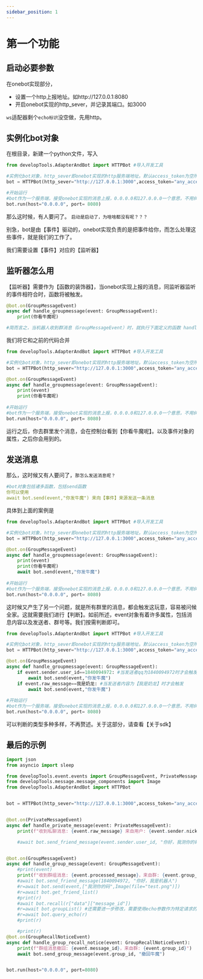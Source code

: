 ```yaml
---
sidebar_position: 1
---
```


# 第一个功能

## 启动必要参数
在onebot实现部分，
- 设置一个http上报地址。如http://127.0.0.1:8080
- 开启onebot实现的http_sever，并记录其端口。如3000

`ws`适配器剩个`echo标识`没空做，先用http。
## 实例化bot对象
在根目录，新建一个python文件，写入
```python
from developTools.AdapterAndBot import HTTPBot #导入开发工具

#实例化bot对象，http_sever即onebot实现的http服务端地址。默认access_token为空所以填啥都行
bot = HTTPBot(http_sever="http://127.0.0.1:3000",access_token="any_access_token")

#开始运行
#bot作为一个服务端，接受onebot实现的消息上报，0.0.0.0和127.0.0.0一个意思，不用纠结。
bot.run(host="0.0.0.0", port= 8080)
```
那么这时候，有人要问了。
`启动是启动了，为啥啥都没有呢？？？`

别急，bot是由【事件】驱动的，onebot实现负责的是把事件给你，而怎么处理这些事件，就是我们的工作了。

我们需要设置【事件】对应的【监听器】
## 监听器怎么用
【监听器】需要作为【函数的装饰器】，当onebot实现上报的消息，同监听器监听的事件相符合时，函数将被触发。
```python
@bot.on(GroupMessageEvent) 
async def handle_groupmessage(event: GroupMessageEvent):
    print(你看牛魔呢)

#简而言之，当机器人收到群消息（GroupMessageEvent）时，就执行下面定义的函数 handle_groupmessage。
```
我们将它和之前的代码合并
```python
from developTools.AdapterAndBot import HTTPBot #导入开发工具

#实例化bot对象，http_sever即onebot实现的http服务端地址。默认access_token为空所以填啥都行
bot = HTTPBot(http_sever="http://127.0.0.1:3000",access_token="any_access_token")

@bot.on(GroupMessageEvent) 
async def handle_groupmessage(event: GroupMessageEvent):
    print(event)
    print(你看牛魔呢)
    
#开始运行
#bot作为一个服务端，接受onebot实现的消息上报，0.0.0.0和127.0.0.0一个意思，不用纠结。
bot.run(host="0.0.0.0", port= 8080)
```
运行之后，你去群里发个消息，会在控制台看到【你看牛魔呢】。以及事件对象的属性，之后你会用到的。
## 发送消息
那么，这时候又有人要问了，`那怎么发送消息呢？`
```yaml
#bot对象包括诸多函数，包括send函数
你可以使用
await bot.send(event,"你发牛魔") 来向【事件】来源发送一条消息
```
具体到上面的案例是
```python
from developTools.AdapterAndBot import HTTPBot #导入开发工具

#实例化bot对象，http_sever即onebot实现的http服务端地址。默认access_token为空所以填啥都行
bot = HTTPBot(http_sever="http://127.0.0.1:3000",access_token="any_access_token")

@bot.on(GroupMessageEvent) 
async def handle_groupmessage(event: GroupMessageEvent):
    print(event)
    print(你看牛魔呢)
    await bot.send(event,"你发牛魔") 
    
#开始运行
#bot作为一个服务端，接受onebot实现的消息上报，0.0.0.0和127.0.0.0一个意思，不用纠结。
bot.run(host="0.0.0.0", port= 8080)
```
这时候又产生了另一个问题，就是所有群里的消息，都会触发这玩意，容易被问候全家。这就需要我们进行【判断】。如前所述，event对象有着许多属性，包括消息内容以及发送者、群号等。我们按需判断即可。
```python
from developTools.AdapterAndBot import HTTPBot #导入开发工具

#实例化bot对象，http_sever即onebot实现的http服务端地址。默认access_token为空所以填啥都行
bot = HTTPBot(http_sever="http://127.0.0.1:3000",access_token="any_access_token")

@bot.on(GroupMessageEvent) 
async def handle_groupmessage(event: GroupMessageEvent):
    if event.sender.user_id==1840094972: #当发送者qq为1840094972时才会触发
        await bot.send(event,"你发牛魔") 
    if event.raw_message==我是奶龙: #当发送者内容为【我是奶龙】时才会触发
        await bot.send(event,"你发牛魔") 
        
#开始运行
#bot作为一个服务端，接受onebot实现的消息上报，0.0.0.0和127.0.0.0一个意思，不用纠结。
bot.run(host="0.0.0.0", port= 8080)
```
可以判断的类型多种多样，不再赘述。关于这部分，请查看【关于sdk】
## 最后的示例
```python
import json
from asyncio import sleep

from developTools.event.events import GroupMessageEvent, PrivateMessageEvent, GroupRecallNoticeEvent
from developTools.message.message_components import Image
from developTools.AdapterAndBot import HTTPBot


bot = HTTPBot(http_sever="http://127.0.0.1:3000",access_token="any_access_token")


@bot.on(PrivateMessageEvent)
async def handle_private_message(event: PrivateMessageEvent):
    print(f"收到私聊消息: {event.raw_message} 来自用户: {event.sender.nickname}")

    #await bot.send_friend_message(event.sender.user_id, "你好，我测你的码")


@bot.on(GroupMessageEvent)
async def handle_group_message(event: GroupMessageEvent):
    #print(event)
    print(f"收到群组消息: {event.processed_message}，来自群: {event.group_id}")
    #await bot.send_friend_message(1840094972, "你好，我是机器人")
    #r=await bot.send(event,["我测你的码",Image(file="test.png")])
    #r=await bot.get_friend_list()
    #print(r)
    #await bot.recall(r["data"]["message_id"])
    #r=await bot.groupList() #还需要进一步修改，需要使用echo参数作为特定请求的返回值标识，目前还没有做
    #r=await bot.query_echo(r)
    #print(r)

    #print(r)
@bot.on(GroupRecallNoticeEvent)
async def handle_group_recall_notice(event: GroupRecallNoticeEvent):
    print(f"群组消息撤回: {event.message_id}，来自群: {event.group_id}")
    await bot.send_group_message(event.group_id, "撤回牛魔")


bot.run(host="0.0.0.0", port=8080)

```